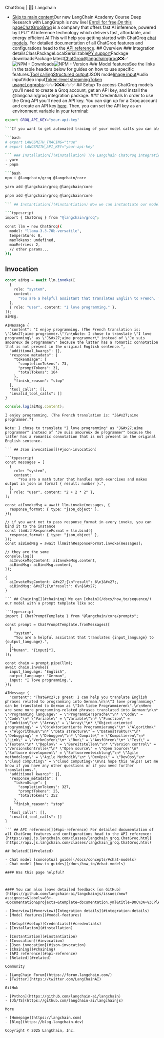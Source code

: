 ChatGroq | 🦜️🔗 Langchain
- [Skip to main content](#__docusaurus_skipToContent_fallback)Our new LangChain Academy Course Deep Research with LangGraph is now live! [Enroll for free](https://academy.langchain.com/courses/deep-research-with-langgraph/?utm_medium=internal&utm_source=docs&utm_campaign=q3-2025_deep-research-course_co).[On this pageChatGroqGroq](https://groq.com/) is a company that offers fast AI inference, powered by LPU™ AI inference technology which delivers fast, affordable, and energy efficient AI.This will help you getting started with ChatGroq [chat models](/docs/concepts/chat_models). For detailed documentation of all ChatGroq features and configurations head to the [API reference](https://api.js.langchain.com/classes/langchain_groq.ChatGroq.html). ## Overview[​](#overview) ### Integration details[​](#integration-details) ClassPackageLocalSerializable[PY support](https://python.langchain.com/docs/integrations/chat/groq)Package downloadsPackage latest[ChatGroq](https://api.js.langchain.com/classes/langchain_groq.ChatGroq.html)[@langchain/groq](https://www.npmjs.com/package/@langchain/groq)❌❌✅![NPM - Downloads ](https://img.shields.io/npm/dm/@langchain/groq?style=flat-square&label=%20&.png)![NPM - Version ](https://img.shields.io/npm/v/@langchain/groq?style=flat-square&label=%20&.png) ### Model features[​](#model-features) See the links in the table headers below for guides on how to use specific features.[Tool calling](/docs/how_to/tool_calling)[Structured output](/docs/how_to/structured_output/)JSON mode[Image input](/docs/how_to/multimodal_inputs/)Audio inputVideo input[Token-level streaming](/docs/how_to/chat_streaming/)[Token usage](/docs/how_to/chat_token_usage_tracking/)[Logprobs](/docs/how_to/logprobs/)✅✅✅❌❌❌✅✅✅ ## Setup[​](#setup) To access ChatGroq models you’ll need to create a Groq account, get an API key, and install the @langchain/groq integration package. ### Credentials[​](#credentials) In order to use the Groq API you’ll need an API key. You can sign up for a Groq account and create an API key [here](https://wow.groq.com/). Then, you can set the API key as an environment variable in your terminal:

```bash
export GROQ_API_KEY="your-api-key"

```If you want to get automated tracing of your model calls you can also set your [LangSmith](https://docs.smith.langchain.com/) API key by uncommenting below:

```bash
# export LANGSMITH_TRACING="true"
# export LANGSMITH_API_KEY="your-api-key"

``` ### Installation[​](#installation) The LangChain ChatGroq integration lives in the @langchain/groq package:tipSee [this section for general instructions on installing integration packages](/docs/how_to/installation#installing-integration-packages).npm
- yarn
- pnpm

```bash
npm i @langchain/groq @langchain/core

```

```bash
yarn add @langchain/groq @langchain/core

```

```bash
pnpm add @langchain/groq @langchain/core

``` ## Instantiation[​](#instantiation) Now we can instantiate our model object and generate chat completions:

```typescript
import { ChatGroq } from "@langchain/groq";

const llm = new ChatGroq({
  model: "llama-3.3-70b-versatile",
  temperature: 0,
  maxTokens: undefined,
  maxRetries: 2,
  // other params...
});

```

## Invocation[​](#invocation)

```typescript
const aiMsg = await llm.invoke([
  {
    role: "system",
    content:
      "You are a helpful assistant that translates English to French. Translate the user sentence.",
  },
  { role: "user", content: "I love programming." },
]);
aiMsg;

```

```text
AIMessage {
  "content": "I enjoy programming. (The French translation is: \"J&#x27;aime programmer.\")\n\nNote: I chose to translate \"I love programming\" as \"J&#x27;aime programmer\" instead of \"Je suis amoureux de programmer\" because the latter has a romantic connotation that is not present in the original English sentence.",
  "additional_kwargs": {},
  "response_metadata": {
    "tokenUsage": {
      "completionTokens": 73,
      "promptTokens": 31,
      "totalTokens": 104
    },
    "finish_reason": "stop"
  },
  "tool_calls": [],
  "invalid_tool_calls": []
}

```

```typescript
console.log(aiMsg.content);

```

```text
I enjoy programming. (The French translation is: "J&#x27;aime programmer.")

Note: I chose to translate "I love programming" as "J&#x27;aime programmer" instead of "Je suis amoureux de programmer" because the latter has a romantic connotation that is not present in the original English sentence.

``` ## Json invocation[​](#json-invocation)

```typescript
const messages = [
  {
    role: "system",
    content:
      "You are a math tutor that handles math exercises and makes output in json in format { result: number }.",
  },
  { role: "user", content: "2 + 2 * 2" },
];

const aiInvokeMsg = await llm.invoke(messages, {
  response_format: { type: "json_object" },
});

// if you want not to pass response_format in every invoke, you can bind it to the instance
const llmWithResponseFormat = llm.bind({
  response_format: { type: "json_object" },
});
const aiBindMsg = await llmWithResponseFormat.invoke(messages);

// they are the same
console.log({
  aiInvokeMsgContent: aiInvokeMsg.content,
  aiBindMsg: aiBindMsg.content,
});

```

```text
{
  aiInvokeMsgContent: &#x27;{\n"result": 6\n}&#x27;,
  aiBindMsg: &#x27;{\n"result": 6\n}&#x27;
}

``` ## Chaining[​](#chaining) We can [chain](/docs/how_to/sequence/) our model with a prompt template like so:

```typescript
import { ChatPromptTemplate } from "@langchain/core/prompts";

const prompt = ChatPromptTemplate.fromMessages([
  [
    "system",
    "You are a helpful assistant that translates {input_language} to {output_language}.",
  ],
  ["human", "{input}"],
]);

const chain = prompt.pipe(llm);
await chain.invoke({
  input_language: "English",
  output_language: "German",
  input: "I love programming.",
});

```

```text
AIMessage {
  "content": "That&#x27;s great! I can help you translate English phrases related to programming into German.\n\n\"I love programming\" can be translated to German as \"Ich liebe Programmieren\".\n\nHere are some more programming-related phrases translated into German:\n\n* \"Programming language\" = \"Programmiersprache\"\n* \"Code\" = \"Code\"\n* \"Variable\" = \"Variable\"\n* \"Function\" = \"Funktion\"\n* \"Array\" = \"Array\"\n* \"Object-oriented programming\" = \"Objektorientierte Programmierung\"\n* \"Algorithm\" = \"Algorithmus\"\n* \"Data structure\" = \"Datenstruktur\"\n* \"Debugging\" = \"Debuggen\"\n* \"Compile\" = \"Kompilieren\"\n* \"Link\" = \"Verknüpfen\"\n* \"Run\" = \"Ausführen\"\n* \"Test\" = \"Testen\"\n* \"Deploy\" = \"Bereitstellen\"\n* \"Version control\" = \"Versionskontrolle\"\n* \"Open source\" = \"Open Source\"\n* \"Software development\" = \"Softwareentwicklung\"\n* \"Agile methodology\" = \"Agile Methodik\"\n* \"DevOps\" = \"DevOps\"\n* \"Cloud computing\" = \"Cloud Computing\"\n\nI hope this helps! Let me know if you have any other questions or if you need further translations.",
  "additional_kwargs": {},
  "response_metadata": {
    "tokenUsage": {
      "completionTokens": 327,
      "promptTokens": 25,
      "totalTokens": 352
    },
    "finish_reason": "stop"
  },
  "tool_calls": [],
  "invalid_tool_calls": []
}

``` ## API reference[​](#api-reference) For detailed documentation of all ChatGroq features and configurations head to the API reference: [https://api.js.langchain.com/classes/langchain_groq.ChatGroq.html](https://api.js.langchain.com/classes/langchain_groq.ChatGroq.html)

## Related[​](#related)

- Chat model [conceptual guide](/docs/concepts/#chat-models)
- Chat model [how-to guides](/docs/how_to/#chat-models)

#### Was this page helpful?



#### You can also leave detailed feedback [on GitHub](https://github.com/langchain-ai/langchainjs/issues/new?assignees=&labels=03+-+Documentation&projects=&template=documentation.yml&title=DOC%3A+%3CPlease+write+a+comprehensive+title+after+the+%27DOC%3A+%27+prefix%3E).

- [Overview](#overview)[Integration details](#integration-details)
- [Model features](#model-features)

- [Setup](#setup)[Credentials](#credentials)
- [Installation](#installation)

- [Instantiation](#instantiation)
- [Invocation](#invocation)
- [Json invocation](#json-invocation)
- [Chaining](#chaining)
- [API reference](#api-reference)
- [Related](#related)

Community

- [LangChain Forum](https://forum.langchain.com/)
- [Twitter](https://twitter.com/LangChainAI)

GitHub

- [Python](https://github.com/langchain-ai/langchain)
- [JS/TS](https://github.com/langchain-ai/langchainjs)

More

- [Homepage](https://langchain.com)
- [Blog](https://blog.langchain.dev)

Copyright © 2025 LangChain, Inc.
